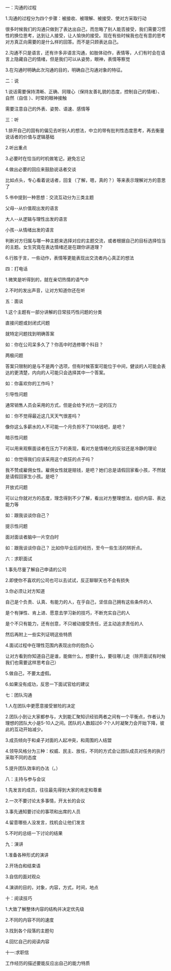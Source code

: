 一：沟通的过程

1.沟通的过程分为四个步骤：被接收、被理解、被接受、使对方采取行动

很多时候我们的沟通只做到了表达出自己，而忽略了别人能否接受，我们需要习惯性的换位思考，达到让人接受，让人愉快的接受。现在有些时候我也在有意的思考对方真正向需要的是什么样的回答。而不是只顾表达自己。

2.沟通不只是语言，还有许多非语言沟通，如肢体动作，表情等，人们有时会在语言上隐藏自己的情绪，但是我们可以从姿势，眼神，表情等察觉

3.在沟通时明确此次沟通的目的，明确自己沟通对象的特征。

二：说

1.说话需要保持清晰、正确、同理心（保持友善礼貌的态度，控制自己的情绪）、自然（自信 ）、时常的眼神接触

需要注意自己的外表、姿势、语速、感情等

三：听

1.排开自己的固有的偏见去听别人的想法，中立的带有批判性态度思考，再去衡量说话者的价值与逻辑基础

2.听出重点

3.必要时在恰当的时机做笔记，避免忘记

4.做出必要的回应来鼓励说话者交谈

比如点头，专心看着说话者，回复（了解，嗯，真的？）等来表示理解对方的意思了

5.书中提到一种思想：交流互动分为三类主题

父母--从价值观出发的语言

大人--从逻辑与理性出发的语言

小孩--从情绪出发的语言

判断对方归属与哪一种主题来选择对应的主题交流，或者根据自己的目标选择恰当的主题。女生究竟在表达情绪还是在跟你讲道理？

6.行胜于言，一些动作，表情等更能表现出交流者内心真正的想法

四：打电话

1.微笑是听得到的，就在亲切热情的语气中

2.不时的发出声音，让对方知道你还在听

五：面谈

1.这个主题有一部分讲解的日常技巧性问题的分类

直接问题或封闭式问题

就特定问题找到明确答案

如：你在公司呆多久了？你高中时选修哪个科目？

两极问题

答案只限制的是与不是两个选项，但有时候答案可能位于中间，健谈的人可能会表达的更清楚，内向的人可能只会选择其中一个答案。

如：你喜欢你的工作吗？

引导性问题

通常销售人员会采用的方式，但是会给予对方一定的压力

如：你不觉得最近这几天天气很差吗？

像你这么多薪水的人不可能一个月负担不了10块钱吧，是吧？

暗示性问题

可以用来观察面谈者在压力下的表现，看对方是情绪化的反驳还是冷静的理论

如：你觉得我们应该采用这个疯狂的点子吗？

我不赞成雇佣女性。雇佣女性就是赔钱，是吧？她们总是请假回家看小孩，不然就是请假回家生小孩。是吧？

开放式问题

可以让你就对方的态度，理念得到不少了解，看出对方整理想法，组织内容、表达能力等

如：跟我谈谈你自己？

提示性问题

面对面谈者脑中一片空白时

如：跟我谈谈你自己？ 比如你毕业后的经历，至今一些生活的转折点。

六：求职面试

1.事先尽量了解自己申请的公司

2.即使你不喜欢的公司也可以去试试，反正聊聊天也不会有损失

3.你必须让对方知道

自己是个负责、认真、有能力的人，在乎自己，坚信自己拥有这些条件的人

是个有弹性、肯上进、愿意去学习新的技巧，不断充实自己的人

是个不只有能力，还有创意，不只被动接受责任，还主动追求责任的人

然后再附上一些实列证明这些特质

4.面试过程中在理性范围内表现出你的抱负心

让对方看到你知道自己是谁，能做什么，想要什么，要往哪儿走（除开面试有时候我们也需要这样思考自己）

5.做自己，不要太虚假。

6.如果没有成功，反思一下面试官给的建议

七：团队沟通

1.人在团队中更愿意接受冒险的决定

2.团队小到让大家都参与，大到能汇聚知识经验两者之间有一个平衡点，作者认为理想的团队大小是5-10人之间。团队的人数超过6-7个人时凝聚力会开始下降，彼此的互动开始减少。

3.成员倾向于和桌子对面的人起冲突，和周围的人结盟

4.领导风格分为三种：权威、民主、放任，不同的方式会让团队成员对任务的执行采取不同的态度

5.提升团队效率的办法（。）

八：主持与参与会议

1.先发言的成员，往往最先得到大家的肯定和尊重

2.一次不要讨论太多事情，开太长的会议

3.事先通知要讨论的事项和出席的人员

4.留意哪些人没发言，找机会让他们发言

5.不时的总结一下讨论的结果

九：演讲

1.准备各种形式的演讲

2.开场白和结束语

3.自信的面对观众

4.演讲的目的，对象，内容，方式，时间，地点

十：阅读技巧

1.大致了解整体内容的结构并决定优先级

2.不同的内容不同的速度

3.找到各个段落的主题句

4.回忆自己的阅读内容

十一:求职信

工作经历的描述要能反应出自己的能力特质
